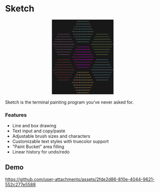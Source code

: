 # Sketch

<p align="center">
    <img width="200" alt="Sketch Logo" src="sketch.png">
</p>

Sketch is the terminal painting program you've never asked for.

### Features

 - Line and box drawing
 - Text input and copy/paste
 - Adjustable brush sizes and characters
 - Customizable text styles with truecolor support
 - "Paint Bucket" area filling
 - Linear history for undo/redo

## Demo

https://github.com/user-attachments/assets/2fde2d86-810e-4044-9621-552c277e5588

